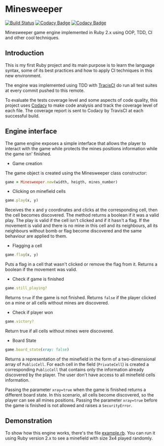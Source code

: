 # Minesweeper

[![Build Status](https://travis-ci.org/taciogt/minesweeper.svg?branch=master)](https://travis-ci.org/taciogt/minesweeper)
[![Codacy Badge](https://api.codacy.com/project/badge/Grade/72a68158e7354f7f88d2298135e89518)](https://www.codacy.com/app/taciogt/minesweeper?utm_source=github.com&amp;utm_medium=referral&amp;utm_content=taciogt/minesweeper&amp;utm_campaign=Badge_Grade)
[![Codacy Badge](https://api.codacy.com/project/badge/Coverage/72a68158e7354f7f88d2298135e89518)](https://www.codacy.com/app/taciogt/minesweeper?utm_source=github.com&utm_medium=referral&utm_content=taciogt/minesweeper&utm_campaign=Badge_Coverage)

Minesweeper game engine implemented in Ruby 2.x using OOP, TDD, CI and other cool techniques.

## Introduction

This is my first Ruby project and its main purpose is to learn the language syntax, some of its best practices and how to apply CI techniques in this new environment.

The engine was implemented using TDD with [TracisCI](https://travis-ci.org/taciogt/minesweeper) do run all test suites at every commit pushed to this remote. 

To evaluate the tests coverage level and some aspects of code quality, this project uses [Codacy](https://www.codacy.com/app/taciogt/minesweeper?utm_source=github.com&utm_medium=referral&utm_content=taciogt/minesweeper&utm_campaign=Badge_Coverage) to make code analysis and track the coverage level of each file. The coverage report is sent to Codacy by TravisCI at each successful build.

## Engine interface

The game engine exposes a simple interface that allows the player to interact with the game while protects the mines positions information while the game isn' finished. 

* Game creation

The game object is created using the Minesweeper class constructor:
```ruby
game = Minesweeper.new(width, heigth, mines_number)
```
 
* Clicking on minefield cells

```ruby
game.play(x, y)
```

Receives the x and y coordinates and clicks at the corresponding cell, then the cell becomes discovered. The method returns a boolean if it was a valid play. The play is valid if the cell isn't clicked and if it hasn't a flag. If the movement is valid and there is no mine in this cell and its neighbours, all its neighbours without bomb or flag become discovered and the same behaviour are applied to them.   

* Flagging a cell

```ruby
game.flag(x, y)
```

Puts a flag in a cell that wasn't clicked or remove the flag from it. Returns a boolean if the movement was valid.

* Check if game is finished

```ruby
game.still_playing?
```

Returns `true` if the game is not finished.
Returns `false` if the player clicked on a mine or all cells without mines are discovered.

* Check if player won

```ruby
game.victory?
```

Return true if all cells without mines were discovered.

* Board State

```ruby
game.board_state(xray: false)
```

Returns a representation of the minefield in the form of a two-dimensional array of `PublicCell`. For each cell in the field (`PrivateCell`) is created a corresponding `PublicCell` that contains only the information already discovered by the player. The user don't have access to all minefield cells information.

Passing the parameter `xray=true` when the game is finished returns a different board state. In this scenario, all cells become discovered, so the player can see all mines positions. Passing the parameter `xray=true` before the game is finished is not allowed and raises a `SecurityError`.
 

## Demonstration
 
To show how this engine works, there's the file [example.rb](https://github.com/taciogt/minesweeper/blob/master/example.rb). You can run it using Ruby version 2.x to see a minefield with size 3x4 played randomly.

